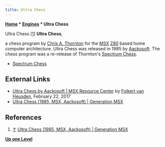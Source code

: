 ```yaml
---
title: Ultra Chess
---
```

**[Home](Home "Home") \* [Engines](Engines "Engines") \* Ultra Chess**



 [](File:UltraChess.jpg) Ultra Chess <a id="cite-note-1" href="#cite-ref-1">[1]</a> 
**Ultra Chess**,  

a chess program by [Chris A. Thornton](Chris_A._Thornton "Chris A. Thornton") for the [MSX](https://en.wikipedia.org/wiki/MSX) [Z80](Z80 "Z80") based home computer architecture.
Ultra Chess was released in 1985 by [Aackosoft](https://en.wikipedia.org/wiki/Aackosoft). The chess program was a re-release of Thornton's [Spectrum Chess](Spectrum_Chess "Spectrum Chess").






* [Spectrum Chess](Spectrum_Chess "Spectrum Chess")


## External Links


* [Ultra Chess by Aackosoft | MSX Resource Center](https://www.msx.org/forum/msx-talk/software/ultra-chess-by-aackosoft) by [Folkert van Heusden](Folkert_van_Heusden "Folkert van Heusden"), February 22, 2017
* [Ultra Chess (1985, MSX, Aackosoft) | Generation MSX](https://www.generation-msx.nl/software/aackosoft/ultra-chess/2408/)


## References


1. <a id="cite-ref-1" href="#cite-note-1">↑</a> [Ultra Chess (1985, MSX, Aackosoft) | Generation MSX](https://www.generation-msx.nl/software/aackosoft/ultra-chess/2408/)

**[Up one Level](Engines "Engines")**







 
